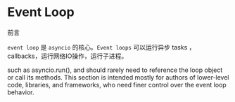 # Event Loop

前言

`event loop` 是 `asyncio` 的核心。`Event loops` 可以运行异步 tasks ， callbacks，运行网络IO操作，运行子进程。

 such as asyncio.run(), and should rarely need to reference the loop object or call its methods. This section is intended mostly for authors of lower-level code, libraries, and frameworks, who need finer control over the event loop behavior.
